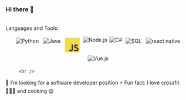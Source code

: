 ### Hi there 👋

<!--
**talish94/talish94** is a ✨ _special_ ✨ repository because its `README.md` (this file) appears on your GitHub profile.

Here are some ideas to get you started:

- 🔭 I’m currently working on ...
- 🌱 I’m currently learning ...
- 👯 I’m looking to collaborate on ...
- 🤔 I’m looking for help with ...
- 💬 Ask me about ...
- 📫 How to reach me: ...
- 😄 Pronouns: ...
- ⚡ Fun fact: I love crossfit 🏋🏼‍♀️ and cooking 😋 
-->
<br />
Languages and Tools:
<p align="center">
<img src="https://content.techgig.com/thumb/msid-69596495,width-860,resizemode-4/5-tips-for-Python-Programmers-to-help-them-improve.jpg?50999" alt="Python" height="40" style="vertical-align:top; margin:4px">
  <img src="https://upload.wikimedia.org/wikipedia/en/3/30/Java_programming_language_logo.svg" alt="Java" height="40" style="vertical-align:top; margin:4px">
<img src="https://raw.githubusercontent.com/github/explore/80688e429a7d4ef2fca1e82350fe8e3517d3494d/topics/javascript/javascript.png" alt="Javascript" height="40" style="vertical-align:top; margin:4px">

  <img src="https://upload.wikimedia.org/wikipedia/commons/d/d9/Node.js_logo.svg" alt="Node.js" height="40" style="vertical-align:top; margin:1px">
  <img src="https://pluralsight.imgix.net/paths/path-icons/csharp-e7b8fcd4ce.png" alt="C#" height="50" style="vertical-align:top; margin:1px">
  <img src="https://previews.123rf.com/images/jovanas/jovanas1612/jovanas161200791/68255878-sql-icon.jpg" alt="SQL" height="40" style="vertical-align:top; margin:4px">
  <img src="https://p.kindpng.com/picc/s/765-7652239_react-native-svg-logo-hd-png-download.png" alt="react native" height="40" style="vertical-align:top; margin:4px">
  <img src="https://cdn.iconscout.com/icon/free/png-256/vuejs-1175052.png" alt="Vue.js" height="40" style="vertical-align:top; margin:4px">
  </p>   
  
  
  
  
         <br />
🤔 I’m looking for a software developer position 
⚡ Fun fact: I love crossfit 🏋🏼‍♀️ and cooking 😋 
